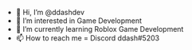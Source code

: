 - 👋 Hi, I’m @ddashdev
- 👀 I’m interested in Game Development
- 🌱 I’m currently learning Roblox Game Development
- 📫 How to reach me = Discord ddash#5203
